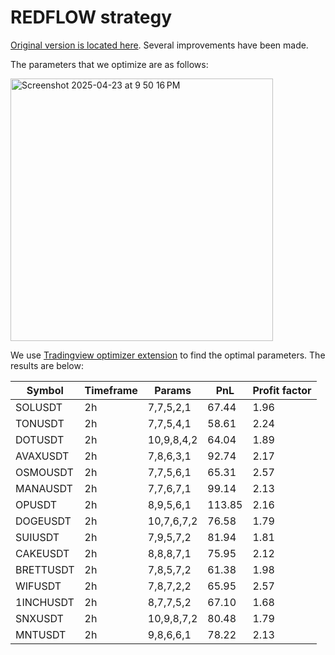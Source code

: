 # REDFLOW strategy

[Original version is located here](https://gist.github.com/CryptoMF/11fb235322c1cc0a635c3133dd95f404/#file-mf_redflow_strategy). Several improvements have been made.

The parameters that we optimize are as follows:

<img width="420" alt="Screenshot 2025-04-23 at 9 50 16 PM" src="https://github.com/user-attachments/assets/394b280e-86bf-4639-ac73-88b14feacdf9" />

We use [Tradingview optimizer extension](https://github.com/OptiPie/tradingview-optimizer-extension) to find the optimal parameters. The results are below:

| Symbol | Timeframe | Params | PnL | Profit factor | 
| --- | --- | --- | --- | --- |
| SOLUSDT | 2h | 7,7,5,2,1 | 67.44 | 1.96
| TONUSDT | 2h | 7,7,5,4,1 | 58.61 | 2.24
| DOTUSDT | 2h | 10,9,8,4,2 | 64.04 | 1.89
| AVAXUSDT | 2h | 7,8,6,3,1 | 92.74 | 2.17
| OSMOUSDT | 2h | 7,7,5,6,1 | 65.31 | 2.57
| MANAUSDT | 2h | 7,7,6,7,1 | 99.14 | 2.13
| OPUSDT | 2h | 8,9,5,6,1 | 113.85 | 2.16
| DOGEUSDT | 2h | 10,7,6,7,2 | 76.58 | 1.79
| SUIUSDT | 2h | 7,9,5,7,2 | 81.94 | 1.81
| CAKEUSDT | 2h | 8,8,8,7,1 | 75.95 | 2.12
| BRETTUSDT | 2h | 7,8,5,7,2 | 61.38 | 1.98
| WIFUSDT | 2h | 7,8,7,2,2 | 65.95 | 2.57
| 1INCHUSDT | 2h | 8,7,7,5,2 | 67.10 | 1.68
| SNXUSDT | 2h | 10,9,8,7,2 | 80.48 | 1.79
| MNTUSDT | 2h | 9,8,6,6,1 | 78.22 | 2.13
